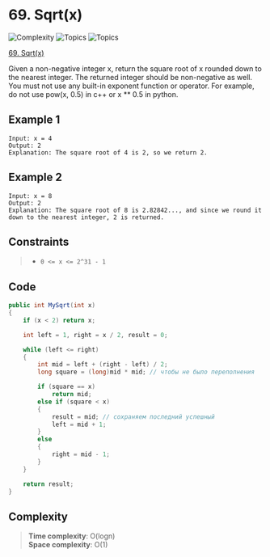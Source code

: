 # 69. Sqrt(x)

![Complexity](https://img.shields.io/badge/easy-green)
![Topics](https://img.shields.io/badge/math-blue)
![Topics](https://img.shields.io/badge/binary_search-blue)

[69. Sqrt(x)](https://leetcode.com/problems/sqrtx/description/)

Given a non-negative integer x, return the square root of x rounded down to the nearest integer. The returned integer
should be non-negative as well. You must not use any built-in exponent function or operator. For example, do not use
pow(x, 0.5) in c++ or x ** 0.5 in python.

## Example 1

```
Input: x = 4
Output: 2
Explanation: The square root of 4 is 2, so we return 2.
```

## Example 2

```
Input: x = 8
Output: 2
Explanation: The square root of 8 is 2.82842..., and since we round it down to the nearest integer, 2 is returned.
```

## Constraints

> - `0 <= x <= 2^31 - 1`

## Code

```csharp
public int MySqrt(int x)
{
    if (x < 2) return x;

    int left = 1, right = x / 2, result = 0;

    while (left <= right)
    {
        int mid = left + (right - left) / 2;
        long square = (long)mid * mid; // чтобы не было переполнения

        if (square == x)
            return mid;
        else if (square < x)
        {
            result = mid; // сохраняем последний успешный
            left = mid + 1;
        }
        else
        {
            right = mid - 1;
        }
    }

    return result;
}
```

## Complexity

> **Time complexity**: O(logn)  
> **Space complexity**: O(1)